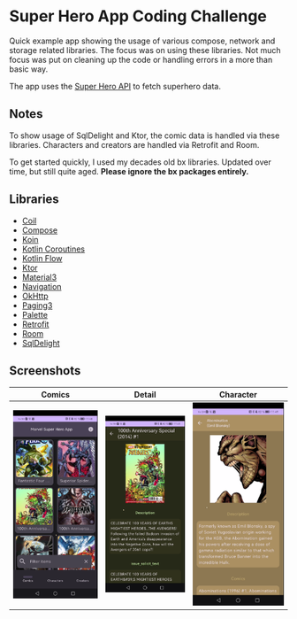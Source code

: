 # Super Hero App Coding Challenge

Quick example app showing the usage of various compose, network and storage related libraries. The focus was on using
these libraries. Not much focus was put on cleaning up the code or handling errors in a more than basic way.

The app uses the [Super Hero API](https://superheroapi.com/) to fetch superhero data.

## Notes

To show usage of SqlDelight and Ktor, the comic data is handled via these libraries. Characters and creators are handled
via Retrofit and Room.

To get started quickly, I used my decades old bx libraries. Updated over time, but still quite aged. **Please ignore the
bx packages entirely.**

## Libraries

- [Coil](https://coil-kt.github.io/coil/)
- [Compose](https://developer.android.com/jetpack/compose)
- [Koin](https://insert-koin.io/)
- [Kotlin Coroutines](https://developer.android.com/kotlin/coroutines)
- [Kotlin Flow](https://kotlinlang.org/docs/flow.html)
- [Ktor](https://ktor.io/)
- [Material3](https://m3.material.io/)
- [Navigation](https://developer.android.com/guide/navigation)
- [OkHttp](https://square.github.io/okhttp/)
- [Paging3](https://developer.android.com/jetpack/androidx/releases/paging)
- [Palette](https://developer.android.com/training/material/palette-colors)
- [Retrofit](https://square.github.io/retrofit/)
- [Room](https://developer.android.com/jetpack/androidx/releases/room)
- [SqlDelight](https://cashapp.github.io/sqldelight/)

## Screenshots

| Comics                                  | Detail                                  | Character                                  |
|-----------------------------------------|-----------------------------------------|--------------------------------------------|
| ![Screenshot 1](screenshots/comics.png) | ![Screenshot 2](screenshots/detail.png) | ![Screenshot 3](screenshots/character.png) |
